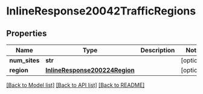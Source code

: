 # InlineResponse20042TrafficRegions

## Properties
Name | Type | Description | Notes
------------ | ------------- | ------------- | -------------
**num_sites** | **str** |  | [optional] 
**region** | [**InlineResponse200224Region**](InlineResponse200224Region.md) |  | [optional] 

[[Back to Model list]](../README.md#documentation-for-models) [[Back to API list]](../README.md#documentation-for-api-endpoints) [[Back to README]](../README.md)

